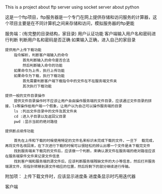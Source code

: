 This is a project about ftp server using socket server about python


这是一个ftp项目，ftp服务器是一个专门在网上提供存储和访问服务的计算器，这个项目主要是在不同计算机之间来存储和访问，模拟服务器的ftp更能


服务端：(有完整的目录结构，家目录)
	用户认证功能
		客户端输入用户名和密码进行判断
		判断用户名和密码是否正确
		如果输入正确，进入自己的家目录

	提供用户上传下载功能
		指令解析，判断客户端输入的命令
			首先判断输入的命令是否合法
			然后判断输入命令的功能
		如果命令为上传，执行上传功能
		如果命令为下载，执行下载功能
			首先需要判断客户端下载指令中的文件在不在服务端文件夹
			其次执行下载功能

	提供一般的文件目录操作
		提供文件目录操作时不应该让用户自由操作服务端的文件目录，应该通过文件目录的拼接，ls等操作给用户端一个假象，让用户以为自己可以操作服务端的目录
		ls :列出文件目录中的文件及其文件夹
		cd :进入子目录以及返回父目录
		pwd :显示当前的绝对路径

	提供断点续传功能

		首先在上传和下载的时候使用特定的文件名来标识未完成下载的文件，一旦下	载完成，再将文件名改回来，在下次进行下载的时候可以很轻松的辨认出哪一个文件是未下载完文件
		找到服务端未下载完的文件后，应该做一个判断，来确认源文件在服务端的绝对路径应该在服务端穿件文件来记录文件信息
		找到客户端和服务端的源文件后，应该判断服务端残缺文件的大小等信息，然后打开服务端源文件，将指针转移到源文件相应的位置，然后将剩下的部分继续进行传输。


附加项：
	上传下载文件时，应该显示进度条
	进度条显示时巧用迭代器

客户端
